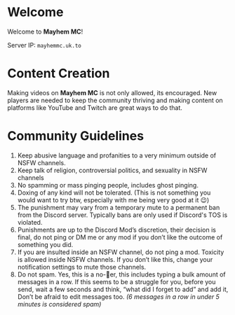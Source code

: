 # Welcome
Welcome to **Mayhem MC**!

Server IP: `mayhemmc.uk.to`

# Content Creation
Making videos on **Mayhem MC** is not only allowed, its encouraged. New players are needed to keep the community thriving and making content on platforms like YouTube and Twitch are great ways to do that.

# Community Guidelines
1. Keep abusive language and profanities to a very minimum outside of NSFW channels.
2. Keep talk of religion, controversial politics, and sexuality in NSFW channels
3. No spamming or mass pinging people, includes ghost pinging.
4. Doxing of any kind will not be tolerated. (This is not something you would want to try btw, especially with me being very good at it :wink:)
5. The punishment may vary from a temporary mute to a permanent ban from the Discord server. Typically bans are only used if Discord's TOS is violated.
6. Punishments are up to the Discord Mod’s discretion, their decision is final, do not ping or DM me or any mod if you don’t like the outcome of something you did.
7. If you are insulted inside an NSFW channel, do not ping a mod. Toxicity is allowed inside NSFW channels. If you don’t like this, change your notification settings to mute those channels.
8. Do not spam. Yes, this is a no-:brain:er, this includes typing a bulk amount of messages in a row. If this seems to be a struggle for you, before you send, wait a few seconds and think, “what did I forget to add” and add it, Don’t be afraid to edit messages too. _(6 messages in a row in under 5 minutes is considered spam)_
